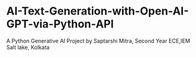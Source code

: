 # AI-Text-Generation-with-Open-AI-GPT-via-Python-API

A Python Generative AI Project by Saptarshi Mitra, Second Year ECE,IEM Salt lake, Kolkata

